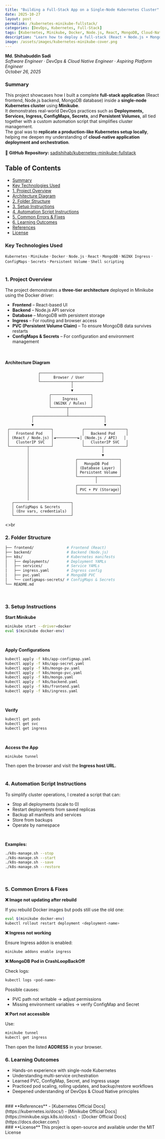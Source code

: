 ```yaml
---
title: "Building a Full-Stack App on a Single-Node Kubernetes Cluster"
date: 2025-10-27
layout: post
permalink: /kubernetes-minikube-fullstack/
categories: [DevOps, Kubernetes, Full-Stack]
tags: [Kubernetes, Minikube, Docker, Node.js, React, MongoDB, Cloud-Native, CI/CD]
description: "Learn how to deploy a full-stack (React + Node.js + MongoDB) app on a single-node Kubernetes cluster using Minikube — from containerization to deployment, monitoring, and best practices."
image: /assets/images/kubernetes-minikube-cover.png
---
```


**Md. Shihabuddin Sadi**  
*Software Engineer · DevOps & Cloud Native Engineer · Aspiring Platform Engineer*  
*October 26, 2025*  

### **Summary**

This project showcases how I built a complete **full-stack application** (React frontend, Node.js backend, MongoDB database) inside a **single-node Kubernetes cluster** using **Minikube**.  
It demonstrates real-world DevOps practices such as **Deployments, Services, Ingress, ConfigMaps, Secrets**, and **Persistent Volumes**, all tied together with a custom automation script that simplifies cluster management.  
The goal was to **replicate a production-like Kubernetes setup locally**, helping me deepen my understanding of **cloud-native application deployment and orchestration**.  
<br>
🔗 **GitHub Repository:** [sadishihab/kubernetes-minikube-fullstack](https://github.com/sadishihab/kubernetes-minikube-fullstack)

## Table of Contents

- [Summary](#summary)
- [Key Technologies Used](#key-technologies-used)
- [1. Project Overview](#1-project-overview)
- [Architecture Diagram](#architecture-diagram)
- [2. Folder Structure](#2-folder-structure)
- [3. Setup Instructions](#3-setup-instructions)
- [4. Automation Script Instructions](#4-automation-script-instructions)
- [5. Common Errors & Fixes](#5-common-errors--fixes)
- [6. Learning Outcomes](#6-learning-outcomes)
- [References](#references)
- [License](#license)


### **Key Technologies Used**

`Kubernetes` · `Minikube` · `Docker` · `Node.js` · `React` · `MongoDB` · `NGINX Ingress` · `ConfigMaps` · `Secrets` · `Persistent Volume` · `Shell scripting`  
<br>
### **1. Project Overview**

The project demonstrates a **three-tier architecture** deployed in Minikube using the Docker driver:

- **Frontend** – React-based UI  
- **Backend** – Node.js API service  
- **Database** – MongoDB with persistent storage  
- **Ingress** – For routing and browser access  
- **PVC (Persistent Volume Claim)** – To ensure MongoDB data survives restarts  
- **ConfigMaps & Secrets** – For configuration and environment management  
<br>

#### **Architecture Diagram**
```pgsql
               ┌────────────────────────────┐
               │      Browser / User        │
               └──────────────┬─────────────┘
                              │
                              ▼
                    ┌──────────────────┐
                    │     Ingress      │
                    │ (NGINX / Rules)  │
                    └───────┬──────────┘
                            │
            ┌───────────────┴────────────────┐
            │                                │
            ▼                                ▼
 ┌───────────────────┐             ┌───────────────────┐
 │   Frontend Pod    │             │   Backend Pod     │
 │ (React / Node.js) │◄──────────►│ (Node.js / API)   │
 │   ClusterIP SVC   │             │   ClusterIP SVC   │
 └────────┬──────────┘             └────────┬──────────┘
          │                                 │
          │                                 ▼
          │                     ┌───────────────────┐
          │                     │   MongoDB Pod     │
          │                     │ (Database Layer)  │
          │                     │ Persistent Volume │
          │                     └────────┬──────────┘
          │                              │
          │                     ┌───────────────────┐
          │                     │ PVC + PV (Storage)│
          │                     └───────────────────┘
          │
   ┌──────────────────────────┐
   │ ConfigMaps & Secrets     │
   │ (Env vars, credentials)  │
   └──────────────────────────┘

```
<>br
### **2. Folder Structure**  
```bash
├── frontend/               # Frontend (React)
├── backend/                # Backend (Node.js)
├── k8s/                    # Kubernetes manifests
│   ├── deployments/        # Deployment YAMLs
│   ├── services/           # Service YAMLs
│   ├── ingress.yaml        # Ingress config
│   ├── pvc.yaml            # MongoDB PVC
│   └── configmaps-secrets/ # ConfigMaps & Secrets
└── README.md

```
<br>

### **3. Setup Instructions**  
**Start Minikube**  
```bash
minikube start --driver=docker
eval $(minikube docker-env)

```
<br>

**Apply Configurations**  
```bash
kubectl apply -f k8s/app-configmap.yaml
kubectl apply -f k8s/app-secret.yaml
kubectl apply -f k8s/mongo-pv.yaml
kubectl apply -f k8s/mongo-pvc.yaml
kubectl apply -f k8s/mongo.yaml
kubectl apply -f k8s/backend.yaml
kubectl apply -f k8s/frontend.yaml
kubectl apply -f k8s/ingress.yaml

```
<br>

**Verify**
```bash
kubectl get pods
kubectl get svc
kubectl get ingress

```
<br>

**Access the App**  
```bash
minikube tunnel

```
Then open the browser and visit the **Ingress host URL.**  
<br>
### **4. Automation Script Instructions**  
To simplify cluster operations, I created a script that can:

- Stop all deployments (scale to 0)
- Restart deployments from saved replicas
- Backup all manifests and services
- Store from backups
- Operate by namespace
<br>

**Examples:**  
```bash
./k8s-manage.sh --stop
./k8s-manage.sh --start
./k8s-manage.sh --save
./k8s-manage.sh --restore

```
<br>

### **5. Common Errors & Fixes**  

**❌ Image not updating after rebuild**


If you rebuild Docker images but pods still use the old one:
```bash
eval $(minikube docker-env)
kubectl rollout restart deployment <deployment-name>

```
**❌ Ingress not working**

Ensure Ingress addon is enabled:
```bash
minikube addons enable ingress

```
**❌ MongoDB Pod in CrashLoopBackOff**

Check logs:
```bash
kubectl logs <pod-name>

```
Possible causes:

- PVC path not writable → adjust permissions
- Missing environment variables → verify ConfigMap and Secret

**❌ Port not accessible**

Use:
```bash
minikube tunnel
kubectl get ingress

```
Then open the listed **ADDRESS** in your browser.
<br>
### **6. Learning Outcomes**
- Hands-on experience with single-node Kubernetes
- Understanding multi-service orchestration
- Learned PVC, ConfigMap, Secret, and Ingress usage
- Practiced pod scaling, rolling updates, and backup/restore workflows
- Deepened understanding of DevOps & Cloud Native principles
<br>
### **References**
- [Kubernetes Official Docs](https://kubernetes.io/docs/)
- [Minikube Official Docs](https://minikube.sigs.k8s.io/docs/)
- [Docker Official Docs](https://docs.docker.com/)
<br>
### **License**
This project is open-source and available under the MIT License
